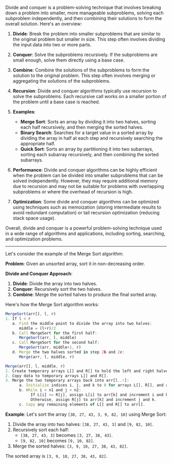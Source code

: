 Divide and conquer is a problem-solving technique that involves breaking down a problem into smaller, more manageable subproblems, solving each subproblem independently, and then combining their solutions to form the overall solution. Here's an overview:

1. **Divide**: Break the problem into smaller subproblems that are similar to the original problem but smaller in size. This step often involves dividing the input data into two or more parts.

2. **Conquer**: Solve the subproblems recursively. If the subproblems are small enough, solve them directly using a base case.

3. **Combine**: Combine the solutions of the subproblems to form the solution to the original problem. This step often involves merging or aggregating the solutions of the subproblems.

4. **Recursion**: Divide and conquer algorithms typically use recursion to solve the subproblems. Each recursive call works on a smaller portion of the problem until a base case is reached.

5. **Examples**:
   - **Merge Sort**: Sorts an array by dividing it into two halves, sorting each half recursively, and then merging the sorted halves.
   - **Binary Search**: Searches for a target value in a sorted array by dividing the array in half at each step and recursively searching the appropriate half.
   - **Quick Sort**: Sorts an array by partitioning it into two subarrays, sorting each subarray recursively, and then combining the sorted subarrays.

6. **Performance**: Divide and conquer algorithms can be highly efficient when the problem can be divided into smaller subproblems that can be solved independently. However, they may require additional memory due to recursion and may not be suitable for problems with overlapping subproblems or where the overhead of recursion is high.

7. **Optimization**: Some divide and conquer algorithms can be optimized using techniques such as memoization (storing intermediate results to avoid redundant computation) or tail recursion optimization (reducing stack space usage).

Overall, divide and conquer is a powerful problem-solving technique used in a wide range of algorithms and applications, including sorting, searching, and optimization problems.

---

Let's consider the example of the Merge Sort algorithm:

**Problem**: Given an unsorted array, sort it in non-decreasing order.

**Divide and Conquer Approach**:
1. **Divide**: Divide the array into two halves.
2. **Conquer**: Recursively sort the two halves.
3. **Combine**: Merge the sorted halves to produce the final sorted array.

Here's how the Merge Sort algorithm works:

```js
MergeSort(arr[], l, r)
1. If l < r
   a. Find the middle point to divide the array into two halves:
      middle = (l+r)/2
   b. Call MergeSort for the first half:
      MergeSort(arr, l, middle)
   c. Call MergeSort for the second half:
      MergeSort(arr, middle+1, r)
   d. Merge the two halves sorted in step 2b and 2c:
      Merge(arr, l, middle, r)

Merge(arr[], l, middle, r)
1. Create temporary arrays L[] and R[] to hold the left and right halves.
2. Copy data to temporary arrays L[] and R[].
3. Merge the two temporary arrays back into arr[l..r]:
      a. Initialize indices i, j, and k to 0 for arrays L[], R[], and arr[] respectively.
      b. While i < n1 and j < n2:
           If L[i] <= R[j], assign L[i] to arr[k] and increment i and k.
           Otherwise, assign R[j] to arr[k] and increment j and k.
      c. Copy any remaining elements of L[] and R[] to arr[].
```

**Example**:
Let's sort the array `[38, 27, 43, 3, 9, 82, 10]` using Merge Sort:

1. Divide the array into two halves: `[38, 27, 43, 3]` and `[9, 82, 10]`.
2. Recursively sort each half:
   - `[38, 27, 43, 3]` becomes `[3, 27, 38, 43]`.
   - `[9, 82, 10]` becomes `[9, 10, 82]`.
3. Merge the sorted halves: `[3, 9, 10, 27, 38, 43, 82]`.

The sorted array is `[3, 9, 10, 27, 38, 43, 82]`.